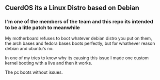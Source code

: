 ## CuerdOS its a Linux Distro based on Debian

### I'm one of the members of the team and this repo its intended to be a litle patch to meanwhile 

My motherboard refuses to boot whatever debian distro you put on them, the arch bases and fedora bases boots perfectly, but for whathever reason debian and ubuntu's no. 

In one of my tries to know why its causing this issue I made one custom kernel booting with a live and then it works.

The pc boots without issues. 

